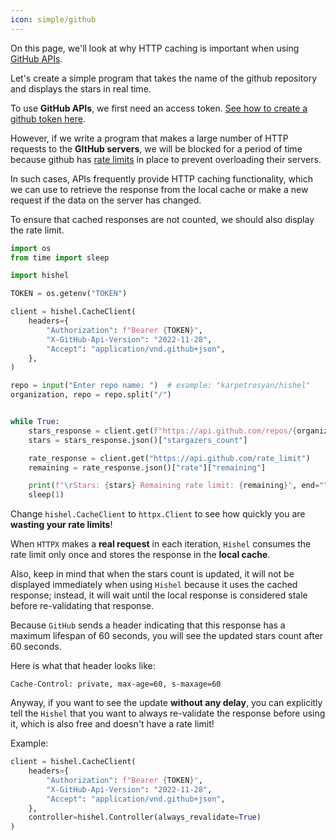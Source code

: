 ```yaml
---
icon: simple/github
---
```



On this page, we'll look at why HTTP caching is important when using [GitHub APIs](https://docs.github.com/en/rest?apiVersion=2022-11-28).

Let's create a simple program that takes the name of the github repository and displays the stars in real time.

To use **GitHub APIs**, we first need an access token. [See how to create a github token here](https://docs.github.com/en/authentication/keeping-your-account-and-data-secure/managing-your-personal-access-tokens#creating-a-personal-access-token-classic).

However, if we write a program that makes a large number of HTTP requests to the **GItHub servers**, we will be blocked for a period of time because github has [rate limits](https://docs.github.com/en/rest/overview/rate-limits-for-the-rest-api?apiVersion=2022-11-28) in place to prevent overloading their servers.

In such cases, APIs frequently provide HTTP caching functionality, which we can use to retrieve the response from the local cache or make a new request if the data on the server has changed.

To ensure that cached responses are not counted, we should also display the rate limit.

```python
import os
from time import sleep

import hishel

TOKEN = os.getenv("TOKEN")

client = hishel.CacheClient(
    headers={
        "Authorization": f"Bearer {TOKEN}",
        "X-GitHub-Api-Version": "2022-11-28",
        "Accept": "application/vnd.github+json",
    },
)

repo = input("Enter repo name: ")  # example: "karpetrosyan/hishel"
organization, repo = repo.split("/")


while True:
    stars_response = client.get(f"https://api.github.com/repos/{organization}/{repo}")
    stars = stars_response.json()["stargazers_count"]

    rate_response = client.get("https://api.github.com/rate_limit")
    remaining = rate_response.json()["rate"]["remaining"]

    print(f"\rStars: {stars} Remaining rate limit: {remaining}", end="")
    sleep(1)
```

Change `hishel.CacheClient` to `httpx.Client` to see how quickly you are **wasting your rate limits**!

When `HTTPX` makes a **real request** in each iteration, `Hishel` consumes the rate limit only once and stores the response in the **local cache**.

Also, keep in mind that when the stars count is updated, it will not be displayed immediately when using `Hishel` because it uses the cached response; instead, it will wait until the local response is considered stale before re-validating that response.

Because `GitHub` sends a header indicating that this response has a maximum lifespan of 60 seconds, you will see the updated stars count after 60 seconds.

Here is what that header looks like:
```
Cache-Control: private, max-age=60, s-maxage=60
```

Anyway, if you want to see the update **without any delay**, you can explicitly tell the `Hishel` that you want to always re-validate the response before using it, which is also free and doesn't have a rate limit!

Example:

```python
client = hishel.CacheClient(
    headers={
        "Authorization": f"Bearer {TOKEN}",
        "X-GitHub-Api-Version": "2022-11-28",
        "Accept": "application/vnd.github+json",
    },
    controller=hishel.Controller(always_revalidate=True)
)
```


